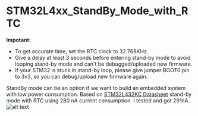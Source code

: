 # STM32L4xx_StandBy_Mode_with_RTC

**Impotant:**
+ To get accurate time, set the RTC clock to 32.768KHz.
+ Give a delay at least 3 seconds before entering stand-by mode to avoid looping stand-by mode and can't be debugged/uploaded new firmware.
+ If your STM32 is stuck in stand-by loop, please give jumper BOOT0 pin to 3v3, so you can debug/upload new firmware again.

StandBy mode can be an option if we want to build an embedded system with low power consumption.
Based on [STM32L432KC Datasheet](https://www.st.com/resource/en/datasheet/stm32l432kc.pdf) stand-by mode with RTC using 280 nA current consumption. I tested and got 291nA.
![alt text](https://github.com/ilhamahendra14/STM32L4xx_StandBy_Mode_with_RTC/blob/820ad77c1f564e8b648c1cf5a4da982f8fccebe8/current_consumption.png?raw=true)